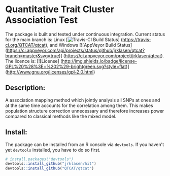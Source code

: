 # Quantitative Trait Cluster Association Test

The package is built and tested under continuous integration. Current status for the main branch is:
Linux 
[![Travis-CI Build Status](https://travis-ci.org/QTCAT/qtcat.png?branch=master)]
(https://travis-ci.org/QTCAT/qtcat), and Windows
[![AppVeyor Build Status]
  (https://ci.appveyor.com/api/projects/status/github/jrklasen/qtcat?branch=master&svg=true)]
(https://ci.appveyor.com/project/jrklasen/qtcat).
The licence is: 
[![License]
  (http://img.shields.io/badge/license-GPL%20%28%3E=%202%29-brightgreen.svg?style=flat)]
(http://www.gnu.org/licenses/gpl-2.0.html)

## Description:

A association mapping method which jointly analysis all SNPs at ones and at the 
same time accounts for the correlation among them. This makes population 
structure correction unnecessary and therefore increases power compared to 
classical methods like the mixed model.

## Install:

The package can be installed from an R console via `devtools`. If you haven't 
yet `devtools` installed, you have to do so first.

```R
# install.packages("devtools")
devtools::install_github("jrklasen/hit")
devtools::install_github("QTCAT/qtcat")
```
